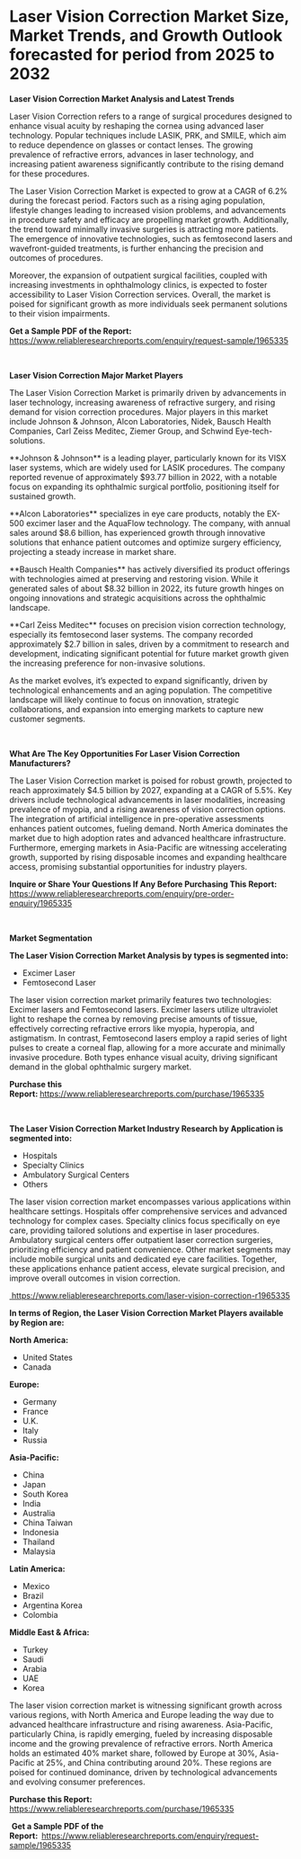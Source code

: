 <p><h1>Laser Vision Correction Market Size, Market Trends, and Growth Outlook forecasted for period from 2025 to 2032</h1></p><p><strong>Laser Vision Correction Market Analysis and Latest Trends</strong></p>
<p><p>Laser Vision Correction refers to a range of surgical procedures designed to enhance visual acuity by reshaping the cornea using advanced laser technology. Popular techniques include LASIK, PRK, and SMILE, which aim to reduce dependence on glasses or contact lenses. The growing prevalence of refractive errors, advances in laser technology, and increasing patient awareness significantly contribute to the rising demand for these procedures.</p><p>The Laser Vision Correction Market is expected to grow at a CAGR of 6.2% during the forecast period. Factors such as a rising aging population, lifestyle changes leading to increased vision problems, and advancements in procedure safety and efficacy are propelling market growth. Additionally, the trend toward minimally invasive surgeries is attracting more patients. The emergence of innovative technologies, such as femtosecond lasers and wavefront-guided treatments, is further enhancing the precision and outcomes of procedures.</p><p>Moreover, the expansion of outpatient surgical facilities, coupled with increasing investments in ophthalmology clinics, is expected to foster accessibility to Laser Vision Correction services. Overall, the market is poised for significant growth as more individuals seek permanent solutions to their vision impairments.</p></p>
<p><strong>Get a Sample PDF of the Report:&nbsp;</strong> <a href="https://www.reliableresearchreports.com/enquiry/request-sample/1965335?utm_campaign=3180&utm_medium=2&utm_source=Github&utm_content=ia&utm_term=19042025&utm_id=laser-vision-correction">https://www.reliableresearchreports.com/enquiry/request-sample/1965335</a></p>
<p>&nbsp;</p>
<p><strong>Laser Vision Correction Major Market Players</strong></p>
<p><p>The Laser Vision Correction Market is primarily driven by advancements in laser technology, increasing awareness of refractive surgery, and rising demand for vision correction procedures. Major players in this market include Johnson & Johnson, Alcon Laboratories, Nidek, Bausch Health Companies, Carl Zeiss Meditec, Ziemer Group, and Schwind Eye-tech-solutions.</p><p>**Johnson & Johnson** is a leading player, particularly known for its VISX laser systems, which are widely used for LASIK procedures. The company reported revenue of approximately $93.77 billion in 2022, with a notable focus on expanding its ophthalmic surgical portfolio, positioning itself for sustained growth.</p><p>**Alcon Laboratories** specializes in eye care products, notably the EX-500 excimer laser and the AquaFlow technology. The company, with annual sales around $8.6 billion, has experienced growth through innovative solutions that enhance patient outcomes and optimize surgery efficiency, projecting a steady increase in market share.</p><p>**Bausch Health Companies** has actively diversified its product offerings with technologies aimed at preserving and restoring vision. While it generated sales of about $8.32 billion in 2022, its future growth hinges on ongoing innovations and strategic acquisitions across the ophthalmic landscape.</p><p>**Carl Zeiss Meditec** focuses on precision vision correction technology, especially its femtosecond laser systems. The company recorded approximately $2.7 billion in sales, driven by a commitment to research and development, indicating significant potential for future market growth given the increasing preference for non-invasive solutions.</p><p>As the market evolves, it’s expected to expand significantly, driven by technological enhancements and an aging population. The competitive landscape will likely continue to focus on innovation, strategic collaborations, and expansion into emerging markets to capture new customer segments.</p></p>
<p>&nbsp;</p>
<p><strong>What Are The Key Opportunities For Laser Vision Correction Manufacturers?</strong></p>
<p><p>The Laser Vision Correction market is poised for robust growth, projected to reach approximately $4.5 billion by 2027, expanding at a CAGR of 5.5%. Key drivers include technological advancements in laser modalities, increasing prevalence of myopia, and a rising awareness of vision correction options. The integration of artificial intelligence in pre-operative assessments enhances patient outcomes, fueling demand. North America dominates the market due to high adoption rates and advanced healthcare infrastructure. Furthermore, emerging markets in Asia-Pacific are witnessing accelerating growth, supported by rising disposable incomes and expanding healthcare access, promising substantial opportunities for industry players.</p></p>
<p><strong>Inquire or Share Your Questions If Any Before Purchasing This Report:</strong> <a href="https://www.reliableresearchreports.com/enquiry/pre-order-enquiry/1965335?utm_campaign=3180&utm_medium=2&utm_source=Github&utm_content=ia&utm_term=19042025&utm_id=laser-vision-correction">https://www.reliableresearchreports.com/enquiry/pre-order-enquiry/1965335</a></p>
<p>&nbsp;</p>
<p><strong>Market Segmentation</strong></p>
<p><strong>The Laser Vision Correction Market Analysis by types is segmented into:</strong></p>
<p><ul><li>Excimer Laser</li><li>Femtosecond Laser</li></ul></p>
<p><p>The laser vision correction market primarily features two technologies: Excimer lasers and Femtosecond lasers. Excimer lasers utilize ultraviolet light to reshape the cornea by removing precise amounts of tissue, effectively correcting refractive errors like myopia, hyperopia, and astigmatism. In contrast, Femtosecond lasers employ a rapid series of light pulses to create a corneal flap, allowing for a more accurate and minimally invasive procedure. Both types enhance visual acuity, driving significant demand in the global ophthalmic surgery market.</p></p>
<p><strong>Purchase this Report:&nbsp;</strong><a href="https://www.reliableresearchreports.com/purchase/1965335?utm_campaign=3180&utm_medium=2&utm_source=Github&utm_content=ia&utm_term=19042025&utm_id=laser-vision-correction">https://www.reliableresearchreports.com/purchase/1965335</a></p>
<p>&nbsp;</p>
<p><strong>The Laser Vision Correction Market Industry Research by Application is segmented into:</strong></p>
<p><ul><li>Hospitals</li><li>Specialty Clinics</li><li>Ambulatory Surgical Centers</li><li>Others</li></ul></p>
<p><p>The laser vision correction market encompasses various applications within healthcare settings. Hospitals offer comprehensive services and advanced technology for complex cases. Specialty clinics focus specifically on eye care, providing tailored solutions and expertise in laser procedures. Ambulatory surgical centers offer outpatient laser correction surgeries, prioritizing efficiency and patient convenience. Other market segments may include mobile surgical units and dedicated eye care facilities. Together, these applications enhance patient access, elevate surgical precision, and improve overall outcomes in vision correction.</p></p>
<p><a href="https://www.reliableresearchreports.com/laser-vision-correction-r1965335?utm_campaign=3180&utm_medium=2&utm_source=Github&utm_content=ia&utm_term=19042025&utm_id=laser-vision-correction">&nbsp;https://www.reliableresearchreports.com/laser-vision-correction-r1965335</a></p>
<p><strong>In terms of Region, the Laser Vision Correction Market Players available by Region are:</strong></p>
<p>
    <p> <strong> North America: </strong>
        <ul>
            <li>United States</li>
            <li>Canada</li>
        </ul>
        </p> 
    <p> <strong> Europe: </strong>
        <ul>
            <li>Germany</li>
            <li>France</li>
            <li>U.K.</li>
            <li>Italy</li>
            <li>Russia</li>
        </ul>
        </p> 
    <p> <strong> Asia-Pacific: </strong>
        <ul>
            <li>China</li>
            <li>Japan</li>
            <li>South Korea</li>
            <li>India</li>
            <li>Australia</li>
            <li>China Taiwan</li>
            <li>Indonesia</li>
            <li>Thailand</li>
            <li>Malaysia</li>
        </ul>
        </p> 
    <p> <strong> Latin America: </strong>
        <ul>
            <li>Mexico</li>
            <li>Brazil</li>
            <li>Argentina Korea</li>
            <li>Colombia</li>
        </ul>
        </p> 
    <p> <strong> Middle East & Africa: </strong>
        <ul>
            <li>Turkey</li>
            <li>Saudi</li>
            <li>Arabia</li>
            <li>UAE</li>
            <li>Korea</li>
        </ul>
    </p>
    </p>
<p><p>The laser vision correction market is witnessing significant growth across various regions, with North America and Europe leading the way due to advanced healthcare infrastructure and rising awareness. Asia-Pacific, particularly China, is rapidly emerging, fueled by increasing disposable income and the growing prevalence of refractive errors. North America holds an estimated 40% market share, followed by Europe at 30%, Asia-Pacific at 25%, and China contributing around 20%. These regions are poised for continued dominance, driven by technological advancements and evolving consumer preferences.</p></p>
<p><strong>Purchase this Report: </strong><a href="https://www.reliableresearchreports.com/purchase/1965335?utm_campaign=3180&utm_medium=2&utm_source=Github&utm_content=ia&utm_term=19042025&utm_id=laser-vision-correction">https://www.reliableresearchreports.com/purchase/1965335</a></p>
<p>&nbsp;<strong>Get a Sample PDF of the Report:&nbsp;&nbsp;</strong><a href="https://www.reliableresearchreports.com/enquiry/request-sample/1965335?utm_campaign=3180&utm_medium=2&utm_source=Github&utm_content=ia&utm_term=19042025&utm_id=laser-vision-correction">https://www.reliableresearchreports.com/enquiry/request-sample/1965335</a></p>
<p><strong></strong></p>
<p><p></p><p></p><p></p></p>